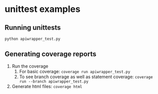 # unittest examples

## Running unittests
`python apiwrapper_test.py`

## Generating coverage reports

1. Run the coverage
    1. For basic coverage: `coverage run apiwrapper_test.py`
    1. To see branch coverage as well as statement coverage: `coverage run --branch apiwrapper_test.py`
1. Generate html files: `coverage html`
